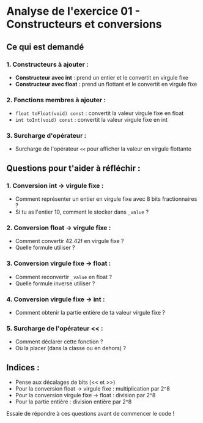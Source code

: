 # Analyse de l'exercice 01 - Constructeurs et conversions

## Ce qui est demandé

### 1. Constructeurs à ajouter :
- **Constructeur avec int** : prend un entier et le convertit en virgule fixe
- **Constructeur avec float** : prend un flottant et le convertit en virgule fixe

### 2. Fonctions membres à ajouter :
- `float toFloat(void) const` : convertit la valeur virgule fixe en float
- `int toInt(void) const` : convertit la valeur virgule fixe en int

### 3. Surcharge d'opérateur :
- Surcharge de l'opérateur `<<` pour afficher la valeur en virgule flottante

## Questions pour t'aider à réfléchir :

### 1. Conversion int → virgule fixe :
- Comment représenter un entier en virgule fixe avec 8 bits fractionnaires ?
- Si tu as l'entier 10, comment le stocker dans `_value` ?

### 2. Conversion float → virgule fixe :
- Comment convertir 42.42f en virgule fixe ?
- Quelle formule utiliser ?

### 3. Conversion virgule fixe → float :
- Comment reconvertir `_value` en float ?
- Quelle formule inverse utiliser ?

### 4. Conversion virgule fixe → int :
- Comment obtenir la partie entière de ta valeur virgule fixe ?

### 5. Surcharge de l'opérateur << :
- Comment déclarer cette fonction ?
- Où la placer (dans la classe ou en dehors) ?

## Indices :
- Pense aux décalages de bits (<< et >>)
- Pour la conversion float → virgule fixe : multiplication par 2^8
- Pour la conversion virgule fixe → float : division par 2^8
- Pour la partie entière : division entière par 2^8

Essaie de répondre à ces questions avant de commencer le code ! 